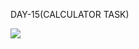 DAY-15(CALCULATOR TASK)
  

<img src="https://github.com/Gomathy-Shanmugam/calculator/assets/113160365/a384351c-d8d9-40b3-9843-c205d151b305">
